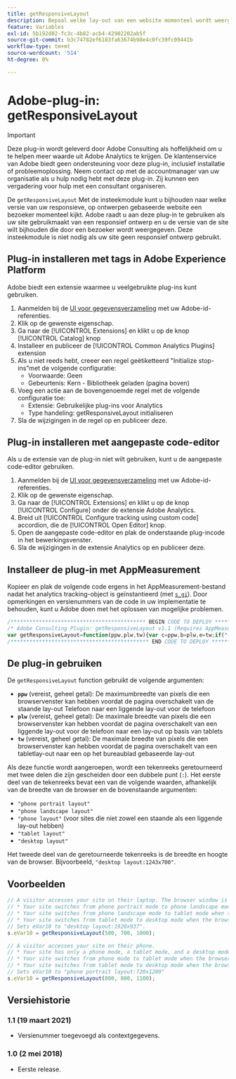 ```yaml
---
title: getResponsiveLayout
description: Bepaal welke lay-out van een website momenteel wordt weergegeven.
feature: Variables
exl-id: 5b192d02-fc3c-4b82-acb4-42902202ab5f
source-git-commit: b3c74782ef6183fa63674b98e4c0fc39fc09441b
workflow-type: tm+mt
source-wordcount: '514'
ht-degree: 0%

---
```


# Adobe-plug-in: getResponsiveLayout

>[!IMPORTANT]
>
>Deze plug-in wordt geleverd door Adobe Consulting als hoffelijkheid om u te helpen meer waarde uit Adobe Analytics te krijgen. De klantenservice van Adobe biedt geen ondersteuning voor deze plug-in, inclusief installatie of probleemoplossing. Neem contact op met de accountmanager van uw organisatie als u hulp nodig hebt met deze plug-in. Zij kunnen een vergadering voor hulp met een consultant organiseren.

De `getResponsiveLayout` Met de insteekmodule kunt u bijhouden naar welke versie van uw responsieve, op ontwerpen gebaseerde website een bezoeker momenteel kijkt. Adobe raadt u aan deze plug-in te gebruiken als uw site gebruikmaakt van een responsief ontwerp en u de versie van de site wilt bijhouden die door een bezoeker wordt weergegeven. Deze insteekmodule is niet nodig als uw site geen responsief ontwerp gebruikt.

## Plug-in installeren met tags in Adobe Experience Platform

Adobe biedt een extensie waarmee u veelgebruikte plug-ins kunt gebruiken.

1. Aanmelden bij de [UI voor gegevensverzameling](https://experience.adobe.com/data-collection) met uw Adobe-id-referenties.
1. Klik op de gewenste eigenschap.
1. Ga naar de [!UICONTROL Extensions] en klikt u op de knop [!UICONTROL Catalog] knop
1. Installeer en publiceer de [!UICONTROL Common Analytics Plugins] extension
1. Als u niet reeds hebt, creeer een regel geëtiketteerd &quot;Initialize stop-ins&quot;met de volgende configuratie:
   * Voorwaarde: Geen
   * Gebeurtenis: Kern - Bibliotheek geladen (pagina boven)
1. Voeg een actie aan de bovengenoemde regel met de volgende configuratie toe:
   * Extensie: Gebruikelijke plug-ins voor Analytics
   * Type handeling: getResponsiveLayout initialiseren
1. Sla de wijzigingen in de regel op en publiceer deze.

## Plug-in installeren met aangepaste code-editor

Als u de extensie van de plug-in niet wilt gebruiken, kunt u de aangepaste code-editor gebruiken.

1. Aanmelden bij de [UI voor gegevensverzameling](https://experience.adobe.com/data-collection) met uw Adobe-id-referenties.
1. Klik op de gewenste eigenschap.
1. Ga naar de [!UICONTROL Extensions] en klikt u op de knop [!UICONTROL Configure] onder de extensie Adobe Analytics.
1. Breid uit [!UICONTROL Configure tracking using custom code] accordion, die de [!UICONTROL Open Editor] knop.
1. Open de aangepaste code-editor en plak de onderstaande plug-incode in het bewerkingsvenster.
1. Sla de wijzigingen in de extensie Analytics op en publiceer deze.

## Installeer de plug-in met AppMeasurement

Kopieer en plak de volgende code ergens in het AppMeasurement-bestand nadat het analytics tracking-object is geïnstantieerd (met [`s_gi`](../functions/s-gi.md)). Door opmerkingen en versienummers van de code in uw implementatie te behouden, kunt u Adobe doen met het oplossen van mogelijke problemen.

```js
/******************************************* BEGIN CODE TO DEPLOY *******************************************/
/* Adobe Consulting Plugin: getResponsiveLayout v1.1 (Requires AppMeasurement) */
var getResponsiveLayout=function(ppw,plw,tw){var c=ppw,b=plw,e=tw;if("-v"===c)return{plugin:"getResponsiveLayout",version:"1.1"};a:{if("undefined"!==typeof window.s_c_il){var a=0;for(var d;a<window.s_c_il.length;a++)if(d=window.s_c_il[a],d._c&&"s_c"===d._c){a=d;break a}}a=void 0}"undefined"!==typeof a&&(a.contextData.getResponsiveLayout="1.1");if(!(isNaN(c)||isNaN(b)||isNaN(e)||b<c||e<b))return a=window.innerWidth||document.documentElement.clientWidth||document.body.clientWidth,(c<b&&a<=b?a<=c?"phone portrait layout":"phone landscape layout":a<=b?"phone layout":a<=e?"tablet layout":"desktop layout")+":"+a+"x"+(window.innerHeight||document.documentElement.clientHeight||document.body.clientHeight)};
/******************************************** END CODE TO DEPLOY ********************************************/
```

## De plug-in gebruiken

De `getResponsiveLayout` function gebruikt de volgende argumenten:

* **`ppw`** (vereist, geheel getal): De maximumbreedte van pixels die een browservenster kan hebben voordat de pagina overschakelt van de staande lay-out Telefoon naar een liggende lay-out voor de telefoon
* **`plw`** (vereist, geheel getal): De maximale breedte van pixels die een browservenster kan hebben voordat de pagina overschakelt van een liggende lay-out voor de telefoon naar een lay-out op basis van tablets
* **`tw`** (vereist, geheel getal): De maximale breedte van pixels die een browservenster kan hebben voordat de pagina overschakelt van een tabletlay-out naar een op het bureaublad gebaseerde lay-out

Als deze functie wordt aangeroepen, wordt een tekenreeks geretourneerd met twee delen die zijn gescheiden door een dubbele punt (`:`). Het eerste deel van de tekenreeks bevat een van de volgende waarden, afhankelijk van de breedte van de browser en de bovenstaande argumenten:

* `"phone portrait layout"`
* `"phone landscape layout"`
* `"phone layout"` (voor sites die niet zowel een staande als een liggende lay-out hebben)
* `"tablet layout"`
* `"desktop layout"`

Het tweede deel van de geretourneerde tekenreeks is de breedte en hoogte van de browser. Bijvoorbeeld, `"desktop layout:1243x700"`.

## Voorbeelden

```js
// A visitor accesses your site on their laptop. The browser window is maximized.
// * Your site switches from phone portrait mode to phone landscape mode when the browser width is greater than 500 pixels
// * Your site switches from phone landscape mode to tablet mode when the browser width is greater than 700 pixels
// * Your site switches from tablet mode to desktop mode when the browser width is greater than 1000 pixels
// Sets eVar10 to "desktop layout:1920x937".
s.eVar10 = getResponsiveLayout(500, 700, 1000);

// A visitor accesses your site on their phone.
// * Your site has only a phone mode, a tablet mode, and a desktop mode
// * Your site switches from phone mode to tablet mode when the browser width is greater than 800 pixels
// * Your site switches from tablet mode to desktop mode when the browser width is greater than 1,100 pixels
// Sets eVar10 to "phone portrait layout:720x1280"
s.eVar10 = getResponsiveLayout(800, 800, 1100);
```

## Versiehistorie

### 1.1 (19 maart 2021)

* Versienummer toegevoegd als contextgegevens.

### 1.0 (2 mei 2018)

* Eerste release.
